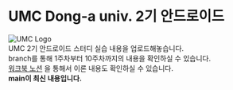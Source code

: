 
# UMC Dong-a univ. 2기 안드로이드  
![UMC Logo](https://media.discordapp.net/attachments/950282937474088990/954727424426405949/logo.png?width=50&height=50)  
UMC 2기 안드로이드 스터디 실습 내용을 업로드해놓습니다.  
branch를 통해 1주차부터 10주차까지의 내용을 확인하실 수 있습니다.  
[워크북 노션](https://abstracted-saga-113.notion.site/UMC_-0ab99428ad5046219d7554034a31dc2a) 을 통해서 이론 내용도 확인하실 수 있습니다.  
**main이 최신 내용입니다.**

